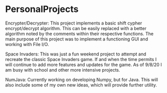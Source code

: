 # PersonalProjects

Encrypter/Decrypter: 
This project implements a basic shift cypher encrypt/decrypt algorithm.  This can be easily replaced with a better algorithm noted by the comments within their respective functions.  The main purpose of this project was to implement a functioning GUI and working with File I/O.

Space Invaders:
This was just a fun weekend project to attempt and recreate the classic Space Invaders game.  If and when the time permits I will continue to add more features and updates for the game.  As of 9/8/20 I am busy with school and other more intensive projects.

NumJava:
Currently working on developing Numpy, but for Java.  This will also include some of my own new ideas, which will provide further utility.
